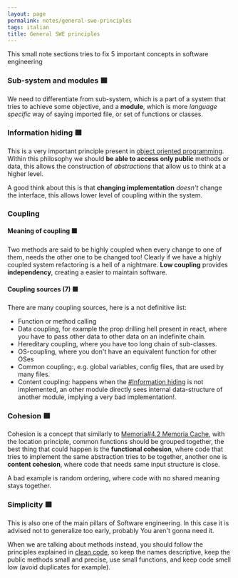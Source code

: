 ```yaml
---
layout: page
permalink: notes/general-swe-principles
tags: italian
title: General SWE principles
---
```


This small note sections tries to fix 5 important concepts in software engineering

### Sub-system and modules 🟩
We need to differentiate from sub-system, which is a part of a system that tries to achieve some objective, and a **module**, which is more *language specific* way of saying imported file, or set of functions or classes.

### Information hiding 🟩
This is a very important principle present in [object oriented programming](/notes/classi-oop-).
Within this philosophy we should **be able to access only public** methods or data, this allows the construction of *abstractions* that allow us to think at a higher level.

A good think about this is that **changing implementation** *doesn't* change the interface, this allows lower level of coupling within the system.


### Coupling
#### Meaning of coupling 🟩
Two methods are said to be highly coupled when every change to one of them, needs the other one to be changed too!
Clearly if we have a highly coupled system refactoring is a hell of a nightmare.
**Low coupling** provides **independency**, creating a easier to maintain software.

#### Coupling sources (7) 🟩
There are many coupling sources, here is a not definitive list:
- Function or method calling
- Data coupling, for example the prop drilling hell present in react, where you have to pass other data to other data on an indefinite chain.
- Hereditary coupling, where you have too long chain of sub-classes.
- OS-coupling, where you don't have an equivalent function for other OSes
- Common coupling:, e.g. global variables, config files, that are used by many files.
- Content coupling: happens when the [#Information hiding](#information-hiding) is not implemented, an other module directly sees internal data-structure of another module, implying a very bad implementation!.


### Cohesion 🟩

Cohesion is a concept that similarly to [Memoria#4.2 Memoria Cache](/notes/memoria#4.2-memoria-cache), with the location principle, common functions should be grouped together, the best thing that could happen is the **functional cohesion**, where code that tries to implement the same abstraction tries to be together, another one is **content cohesion**, where code that needs same input structure is close.

A bad example is random ordering, where code with no shared meaning stays together.

### Simplicity 🟩
This is also one of the main pillars of Software engineering.
In this case it is advised not to generalize too early, probably You aren't gonna need it.

When we are talking about methods instead, you should follow the principles explained in [clean code](https://dl.acm.org/doi/10.5555/1388398), so keep the names descriptive, keep the public methods small and precise, use small functions, and keep code smell low (avoid duplicates for example).